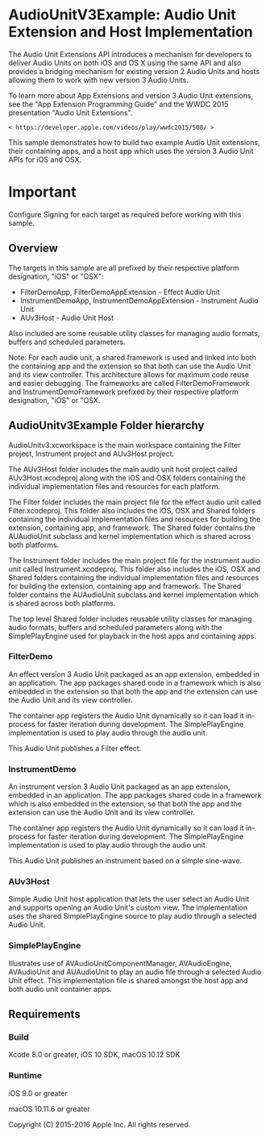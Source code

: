 # AudioUnitV3Example: Audio Unit Extension and Host Implementation

The Audio Unit Extensions API introduces a mechanism for developers to deliver Audio Units on both iOS and OS X using the same API and also provides a bridging mechanism for existing version 2 Audio Units and hosts allowing them to work with new version 3 Audio Units.

To learn more about App Extensions and version 3 Audio Unit extensions, see the "App Extension Programming Guide" and the WWDC 2015 presentation "Audio Unit Extensions".

    < https://developer.apple.com/videos/play/wwdc2015/508/ >

This sample demonstrates how to build two example Audio Unit extensions, their containing apps, and a host app which uses the version 3 Audio Unit APIs for iOS and OSX.

# Important 

Configure Signing for each target as required before working with this sample.
 
## Overview

The targets in this sample are all prefixed by their respective platform designation, "iOS" or "OSX":

- FilterDemoApp, FilterDemoAppExtension - Effect Audio Unit
- InstrumentDemoApp, InstrumentDemoAppExtension - Instrument Audio Unit
- AUv3Host - Audio Unit Host

Also included are some reusable utility classes for managing audio formats, buffers and scheduled parameters.

Note: For each audio unit, a shared framework is used and linked into both the containing app and the extension so that both can use the Audio Unit and its view controller. This architecture allows for maximum code reuse and easier debugging. The frameworks are called FilterDemoFramework and InstrumentDemoFramework prefixed by their respective platform designation, "iOS" or "OSX.

## AudioUnitv3Example Folder hierarchy 

AudioUnitv3.xcworkspace is the main workspace containing the Filter project, Instrument project and AUv3Host project.

The AUv3Host folder includes the main audio unit host project called AUv3Host.xcodeproj along with the iOS and OSX folders containing the individual implementation files and resources for each platform.

The Filter folder includes the main project file for the effect audio unit called Filter.xcodeproj. This folder also includes the iOS, OSX and Shared folders containing the individual implementation files and resources for building the extension, containing app, and framework. The Shared folder contains the AUAudioUnit subclass and kernel implementation which is shared across both platforms.

The Instrument folder includes the main project file for the instrument audio unit called Instrument.xcodeproj. This folder also includes the iOS, OSX and Shared folders containing the individual implementation files and resources for building the extension, containing app and framework. The Shared folder contains the AUAudioUnit subclass and kernel implementation which is shared across both platforms.

The top level Shared folder includes reusable utility classes for managing audio formats, buffers and scheduled parameters along with the SimplePlayEngine used for playback in the host apps and containing apps.

### FilterDemo

An effect version 3 Audio Unit packaged as an app extension, embedded in an application. The app packages shared code in a framework which is also embedded in the extension so that both the app and the extension can use the Audio Unit and its view controller.

The container app registers the Audio Unit dynamically so it can load it in-process for faster iteration during development. The SimplePlayEngine implementation is used to play audio through the audio unit.

This Audio Unit publishes a Filter effect.

### InstrumentDemo

An instrument version 3 Audio Unit packaged as an app extension, embedded in an application. The app packages shared code in a framework which is also embedded in the extension, so that both the app and the extension can use the Audio Unit and its view controller.

The container app registers the Audio Unit dynamically so it can load it in-process for faster iteration during development. The SimplePlayEngine implementation is used to play audio through the audio unit.

This Audio Unit publishes an instrument based on a simple sine-wave.

### AUv3Host

Simple Audio Unit host application that lets the user select an Audio Unit and supports opening an Audio Unit's custom view. The implementation uses the shared SimplePlayEngine source to play audio through a selected Audio Unit.

### SimplePlayEngine

Illustrates use of AVAudioUnitComponentManager, AVAudioEngine, AVAudioUnit and AUAudioUnit to play an audio file through a selected Audio Unit effect. This implementation file is shared amongst the host app and both audio unit container apps.

## Requirements

### Build

Xcode 8.0 or greater, iOS 10 SDK, macOS 10.12 SDK

### Runtime

iOS 9.0 or greater

macOS 10.11.6 or greater

Copyright (C) 2015-2016 Apple Inc. All rights reserved.
